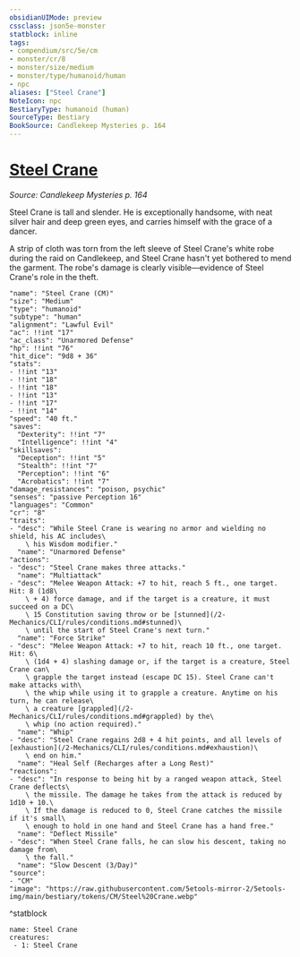 ```yaml
---
obsidianUIMode: preview
cssclass: json5e-monster
statblock: inline
tags:
- compendium/src/5e/cm
- monster/cr/8
- monster/size/medium
- monster/type/humanoid/human
- npc
aliases: ["Steel Crane"]
NoteIcon: npc
BestiaryType: humanoid (human)
SourceType: Bestiary
BookSource: Candlekeep Mysteries p. 164
---
```

# [Steel Crane](2-Mechanics/CLI/bestiary/npc/steel-crane-cm.md)
*Source: Candlekeep Mysteries p. 164*  

Steel Crane is tall and slender. He is exceptionally handsome, with neat silver hair and deep green eyes, and carries himself with the grace of a dancer.

A strip of cloth was torn from the left sleeve of Steel Crane's white robe during the raid on Candlekeep, and Steel Crane hasn't yet bothered to mend the garment. The robe's damage is clearly visible—evidence of Steel Crane's role in the theft.

```statblock
"name": "Steel Crane (CM)"
"size": "Medium"
"type": "humanoid"
"subtype": "human"
"alignment": "Lawful Evil"
"ac": !!int "17"
"ac_class": "Unarmored Defense"
"hp": !!int "76"
"hit_dice": "9d8 + 36"
"stats":
- !!int "13"
- !!int "18"
- !!int "18"
- !!int "13"
- !!int "17"
- !!int "14"
"speed": "40 ft."
"saves":
  "Dexterity": !!int "7"
  "Intelligence": !!int "4"
"skillsaves":
  "Deception": !!int "5"
  "Stealth": !!int "7"
  "Perception": !!int "6"
  "Acrobatics": !!int "7"
"damage_resistances": "poison, psychic"
"senses": "passive Perception 16"
"languages": "Common"
"cr": "8"
"traits":
- "desc": "While Steel Crane is wearing no armor and wielding no shield, his AC includes\
    \ his Wisdom modifier."
  "name": "Unarmored Defense"
"actions":
- "desc": "Steel Crane makes three attacks."
  "name": "Multiattack"
- "desc": "Melee Weapon Attack: +7 to hit, reach 5 ft., one target. Hit: 8 (1d8\
    \ + 4) force damage, and if the target is a creature, it must succeed on a DC\
    \ 15 Constitution saving throw or be [stunned](/2-Mechanics/CLI/rules/conditions.md#stunned)\
    \ until the start of Steel Crane's next turn."
  "name": "Force Strike"
- "desc": "Melee Weapon Attack: +7 to hit, reach 10 ft., one target. Hit: 6\
    \ (1d4 + 4) slashing damage or, if the target is a creature, Steel Crane can\
    \ grapple the target instead (escape DC 15). Steel Crane can't make attacks with\
    \ the whip while using it to grapple a creature. Anytime on his turn, he can release\
    \ a creature [grappled](/2-Mechanics/CLI/rules/conditions.md#grappled) by the\
    \ whip (no action required)."
  "name": "Whip"
- "desc": "Steel Crane regains 2d8 + 4 hit points, and all levels of [exhaustion](/2-Mechanics/CLI/rules/conditions.md#exhaustion)\
    \ end on him."
  "name": "Heal Self (Recharges after a Long Rest)"
"reactions":
- "desc": "In response to being hit by a ranged weapon attack, Steel Crane deflects\
    \ the missile. The damage he takes from the attack is reduced by 1d10 + 10.\
    \ If the damage is reduced to 0, Steel Crane catches the missile if it's small\
    \ enough to hold in one hand and Steel Crane has a hand free."
  "name": "Deflect Missile"
- "desc": "When Steel Crane falls, he can slow his descent, taking no damage from\
    \ the fall."
  "name": "Slow Descent (3/Day)"
"source":
- "CM"
"image": "https://raw.githubusercontent.com/5etools-mirror-2/5etools-img/main/bestiary/tokens/CM/Steel%20Crane.webp"
```
^statblock

```encounter-table
name: Steel Crane
creatures:
 - 1: Steel Crane
```